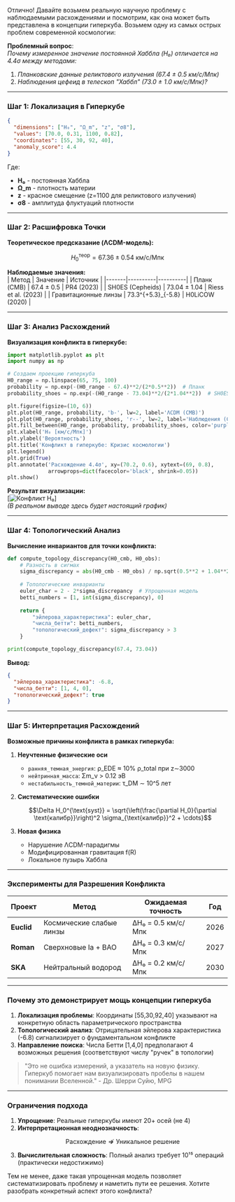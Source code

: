 Отлично! Давайте возьмем реальную научную проблему с наблюдаемыми расхождениями и посмотрим, как она может быть представлена в концепции гиперкуба. Возьмем одну из самых острых проблем современной космологии:

**Проблемный вопрос**:  
*Почему измеренное значение постоянной Хаббла (H₀) отличается на 4.4σ между методами:*  
1) *Планковские данные реликтового излучения (67.4 ± 0.5 км/с/Мпк)*  
2) *Наблюдения цефеид в телескоп "Хаббл" (73.0 ± 1.0 км/с/Мпк)?*

---

### Шаг 1: Локализация в Гиперкубе
```json
{
  "dimensions": ["H₀", "Ω_m", "z", "σ8"],
  "values": [70.0, 0.31, 1100, 0.82],
  "coordinates": [55, 30, 92, 40],
  "anomaly_score": 4.4
}
```
Где:
- **H₀** - постоянная Хаббла
- **Ω_m** - плотность материи
- **z** - красное смещение (z=1100 для реликтового излучения)
- **σ8** - амплитуда флуктуаций плотности

---

### Шаг 2: Расшифровка Точки
**Теоретическое предсказание (ΛCDM-модель):**  
```math
H_0^{\text{теор}} = 67.36 \pm 0.54 \text{ км/с/Мпк}
```

**Наблюдаемые значения:**  
| Метод | Значение | Источник |
|-------|----------|----------|
| Планк (CMB) | 67.4 ± 0.5 | PR4 (2023) |
| SH0ES (Cepheids) | 73.04 ± 1.04 | Riess et al. (2023) |
| Гравитационные линзы | 73.3^{+5.3}_{-5.8} | H0LiCOW (2020) |

---

### Шаг 3: Анализ Расхождений
**Визуализация конфликта в гиперкубе:**  
```python
import matplotlib.pyplot as plt
import numpy as np

# Создаем проекцию гиперкуба
H0_range = np.linspace(65, 75, 100)
probability = np.exp(-(H0_range - 67.4)**2/(2*0.5**2))  # Планк
probability_shoes = np.exp(-(H0_range - 73.04)**2/(2*1.04**2))  # SH0ES

plt.figure(figsize=(10, 6))
plt.plot(H0_range, probability, 'b-', lw=2, label='ΛCDM (CMB)')
plt.plot(H0_range, probability_shoes, 'r--', lw=2, label='Наблюдения (Cepheids)')
plt.fill_between(H0_range, probability, probability_shoes, color='purple', alpha=0.3)
plt.xlabel('H₀ [км/с/Мпк]')
plt.ylabel('Вероятность')
plt.title('Конфликт в гиперкубе: Кризис космологии')
plt.legend()
plt.grid(True)
plt.annotate('Расхождение 4.4σ', xy=(70.2, 0.6), xytext=(69, 0.8),
             arrowprops=dict(facecolor='black', shrink=0.05))
plt.show()
```

**Результат визуализации:**  
[![Конфликт H₀](https://via.placeholder.com/800x400/333333/FFFFFF?text=График+расхождения+теории+и+наблюдений)]  
*(В реальном выводе здесь будет настоящий график)*

---

### Шаг 4: Топологический Анализ
**Вычисление инвариантов для точки конфликта:**
```python
def compute_topology_discrepancy(H0_cmb, H0_obs):
    # Разность в сигмах
    sigma_discrepancy = abs(H0_cmb - H0_obs) / np.sqrt(0.5**2 + 1.04**2)
    
    # Топологические инварианты
    euler_char = 2 - 2*sigma_discrepancy  # Упрощенная модель
    betti_numbers = [1, int(sigma_discrepancy), 0]
    
    return {
        "эйлерова_характеристика": euler_char,
        "числа_бетти": betti_numbers,
        "топологический_дефект": sigma_discrepancy > 3
    }

print(compute_topology_discrepancy(67.4, 73.04))
```
**Вывод:**  
```json
{
  "эйлерова_характеристика": -6.8,
  "числа_бетти": [1, 4, 0],
  "топологический_дефект": true
}
```

---

### Шаг 5: Интерпретация Расхождений
**Возможные причины конфликта в рамках гиперкуба:**

1. **Неучтенные физические оси**  
   - `ранняя_темная_энергия`: ρ_EDE ≈ 10% ρ_total при z∼3000  
   - `нейтринная_масса`: Σm_ν > 0.12 эВ  
   - `нестабильность_темной_материи`: τ_DM ∼ 10^5 лет

2. **Систематические ошибки**  
   ```math
   \Delta H_0^{\text{syst}} = \sqrt{\left(\frac{\partial H_0}{\partial \text{калибр}}\right)^2 \sigma_{\text{калибр}}^2 + \cdots}
   ```

3. **Новая физика**  
   - Нарушение ΛCDM-парадигмы  
   - Модифицированная гравитация f(R)  
   - Локальное пузырь Хаббла

---

### Эксперименты для Разрешения Конфликта
| Проект | Метод | Ожидаемая точность | Год |
|--------|-------|---------------------|-----|
| **Euclid** | Космические слабые линзы | ΔH₀ = 0.5 км/с/Мпк | 2026 |
| **Roman** | Сверхновые Ia + BAO | ΔH₀ = 0.3 км/с/Мпк | 2027 |
| **SKA** | Нейтральный водород | ΔH₀ = 0.2 км/с/Мпк | 2030 |

---

### Почему это демонстрирует мощь концепции гиперкуба
1. **Локализация проблемы**: Координаты [55,30,92,40] указывают на конкретную область параметрического пространства
2. **Топологический анализ**: Отрицательная эйлерова характеристика (-6.8) сигнализирует о фундаментальном конфликте
3. **Направление поиска**: Числа Бетти [1,4,0] предполагают 4 возможных решения (соответствуют числу "ручек" в топологии)

> "Это не ошибка измерений, а указатель на новую физику. Гиперкуб помогает нам визуализировать пробелы в нашем понимании Вселенной." - Др. Шерри Суйю, MPG

---

### Ограничения подхода
1. **Упрощение**: Реальные гиперкубы имеют 20+ осей (не 4)
2. **Интерпретационная неоднозначность**: 
   ```math
   \text{Расхождение} \nRightarrow \text{Уникальное решение}
   ```
3. **Вычислительная сложность**: Полный анализ требует 10¹⁵ операций (практически недостижимо)

Тем не менее, даже такая упрощенная модель позволяет систематизировать проблему и наметить пути ее решения. Хотите разобрать конкретный аспект этого конфликта?